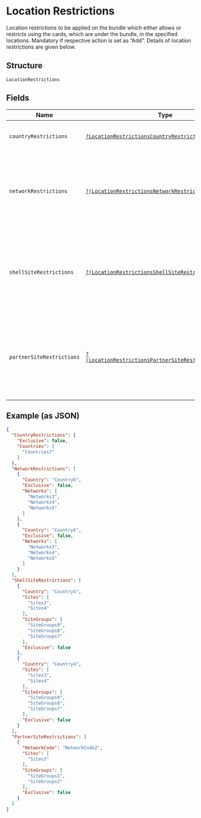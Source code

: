 
# Location Restrictions

Location restrictions to be applied on the bundle which either allows or restricts using the cards, which are under the bundle, in the specified locations.
Mandatory if respective action is set as “Add”.
Details of location restrictions are given below.

## Structure

`LocationRestrictions`

## Fields

| Name | Type | Tags | Description | Getter | Setter |
|  --- | --- | --- | --- | --- | --- |
| `countryRestrictions` | [`?LocationRestrictionsCountryRestrictions`](../../doc/models/location-restrictions-country-restrictions.md) | Optional | An entity that encapsulate the country restrictions.<br>Optional. | getCountryRestrictions(): ?LocationRestrictionsCountryRestrictions | setCountryRestrictions(?LocationRestrictionsCountryRestrictions countryRestrictions): void |
| `networkRestrictions` | [`?(LocationRestrictionsNetworkRestrictionsItems[])`](../../doc/models/location-restrictions-network-restrictions-items.md) | Optional | A list of NetworkRestriction entity. Each item in the list encapsulates a network restriction in a given country.<br>Optional.<br>The details of the entity are described below: | getNetworkRestrictions(): ?array | setNetworkRestrictions(?array networkRestrictions): void |
| `shellSiteRestrictions` | [`?(LocationRestrictionsShellSiteRestrictionsItems[])`](../../doc/models/location-restrictions-shell-site-restrictions-items.md) | Optional | A list of ShellSiteRestriction entity. Each item in the list encapsulates a site restriction of Shell network in a given country.<br>Optional.<br>The details of the entity are described below. | getShellSiteRestrictions(): ?array | setShellSiteRestrictions(?array shellSiteRestrictions): void |
| `partnerSiteRestrictions` | [`?(LocationRestrictionsPartnerSiteRestrictionsItems[])`](../../doc/models/location-restrictions-partner-site-restrictions-items.md) | Optional | A list of PartnerSiteRestriction entity. Each item in the list encapsulates a site restriction of a given partner network.<br>Optional.<br>The details of the entity are described below. | getPartnerSiteRestrictions(): ?array | setPartnerSiteRestrictions(?array partnerSiteRestrictions): void |

## Example (as JSON)

```json
{
  "CountryRestrictions": {
    "Exclusive": false,
    "Countries": [
      "Countries7"
    ]
  },
  "NetworkRestrictions": [
    {
      "Country": "Country6",
      "Exclusive": false,
      "Networks": [
        "Networks3",
        "Networks4",
        "Networks5"
      ]
    },
    {
      "Country": "Country6",
      "Exclusive": false,
      "Networks": [
        "Networks3",
        "Networks4",
        "Networks5"
      ]
    }
  ],
  "ShellSiteRestrictions": [
    {
      "Country": "Country4",
      "Sites": [
        "Sites3",
        "Sites4"
      ],
      "SiteGroups": [
        "SiteGroups9",
        "SiteGroups8",
        "SiteGroups7"
      ],
      "Exclusive": false
    },
    {
      "Country": "Country4",
      "Sites": [
        "Sites3",
        "Sites4"
      ],
      "SiteGroups": [
        "SiteGroups9",
        "SiteGroups8",
        "SiteGroups7"
      ],
      "Exclusive": false
    }
  ],
  "PartnerSiteRestrictions": [
    {
      "NetworkCode": "NetworkCode2",
      "Sites": [
        "Sites3"
      ],
      "SiteGroups": [
        "SiteGroups1",
        "SiteGroups2"
      ],
      "Exclusive": false
    }
  ]
}
```

